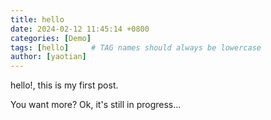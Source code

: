 ```yaml
---
title: hello
date: 2024-02-12 11:45:14 +0800
categories: [Demo]
tags: [hello]     # TAG names should always be lowercase
author: [yaotian]
---
```


hello!, this is my first post.

You want more? Ok, it's still in progress...